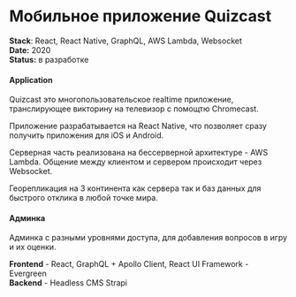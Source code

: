 <h1>Мобильное приложение Quizcast</h1>

<p><strong>Stack</strong>: React, React Native, GraphQL, AWS Lambda, Websocket <br>
<strong>Date:</strong> 2020
<br>
<strong>Status:</strong> в разработке</p>

<h4>Application</h4>

<p>Quizcast это многопользовательское realtime приложение, транслирующее викторину на телевизор с помощтю Chromecast.</p>

<p>Приложение разрабатывается на React Native, что позволяет сразу получить приложения для iOS и Android.</p>

<p>Серверная часть реализована на бессерверной архитектуре - AWS Lambda.
Общение между клиентом и сервером происходит через Websocket.</p>

<p>Георепликация на 3 континента как сервера так и баз данных для быстрого отклика в любой точке мира.</p>
<h4>Админка</h4>
<p>Админка с разными уровнями доступа, для добавления вопросов в игру и их оценки.</p>
<p><strong>Frontend</strong> - React, GraphQL + Apollo Client, React UI Framework - Evergreen<br>
<strong>Backend</strong> - Headless CMS Strapi</p>
<!-- 
Platforms - iOS & Android
Mobile app - React Native, WebSocket
Chromecast app - React, WebSocket
Admin panel - Headless CMS Strapi, React, GraphQL
Server - AWS Lambda -->

<style>
  /* h1 {
    color: green;
  } */
</style>
